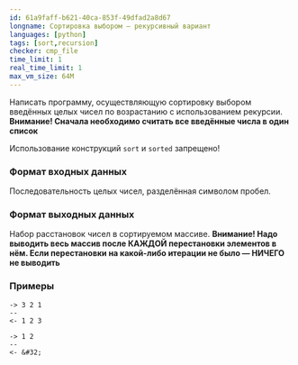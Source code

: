 ```yaml
---
id: 61a9faff-b621-40ca-853f-49dfad2a8d67
longname: Сортировка выбором — рекурсивный вариант
languages: [python]
tags: [sort,recursion]
checker: cmp_file
time_limit: 1
real_time_limit: 1
max_vm_size: 64M
---
```



Написать программу, осуществляющую сортировку выбором введённых целых чисел по возрастанию c использованием рекурсии.
**Внимание! Сначала необходимо считать все введённые числа в один список**

Использование конструкций `sort` и `sorted` запрещено!

### Формат входных данных

Последовательность целых чисел, разделённая символом пробел.

### Формат выходных данных

Набор расстановок чисел в сортируемом массиве.
**Внимание! Надо выводить весь массив после КАЖДОЙ перестановки элементов в нём. Если перестановки
на какой-либо итерации не было — НИЧЕГО не выводить**

### Примеры

```
-> 3 2 1
--
<- 1 2 3
```

```
-> 1 2
--
<- &#32;
```
